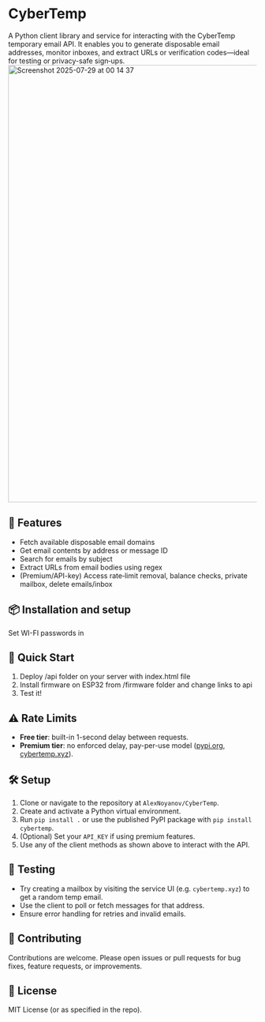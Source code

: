 # CyberTemp

A Python client library and service for interacting with the CyberTemp temporary email API. It enables you to generate disposable email addresses, monitor inboxes, and extract URLs or verification codes—ideal for testing or privacy-safe sign‑ups.
<img width="1728" height="886" alt="Screenshot 2025-07-29 at 00 14 37" src="https://github.com/user-attachments/assets/adef87e4-57a3-40d4-9278-5741a3d8e817" />


## 🚀 Features

- Fetch available disposable email domains  
- Get email contents by address or message ID  
- Search for emails by subject  
- Extract URLs from email bodies using regex  
- (Premium/API-key) Access rate‑limit removal, balance checks, private mailbox, delete emails/inbox  

## 📦 Installation and setup

Set WI-FI passwords in 


## 🧰 Quick Start

1) Deploy /api folder on your server with index.html file
2) Install firmware on ESP32 from /firmware folder and change links to api
3) Test it!

## ⚠️ Rate Limits

- **Free tier**: built-in 1-second delay between requests.  
- **Premium tier**: no enforced delay, pay-per-use model ([pypi.org](https://pypi.org/project/cybertemp/), [cybertemp.xyz](https://www.cybertemp.xyz/)).

## 🛠️ Setup

1. Clone or navigate to the repository at `AlexNoyanov/CyberTemp`.
2. Create and activate a Python virtual environment.
3. Run `pip install .` or use the published PyPI package with `pip install cybertemp`.
4. (Optional) Set your `API_KEY` if using premium features.
5. Use any of the client methods as shown above to interact with the API.

## 🧪 Testing

- Try creating a mailbox by visiting the service UI (e.g. `cybertemp.xyz`) to get a random temp email.
- Use the client to poll or fetch messages for that address.
- Ensure error handling for retries and invalid emails.

## 🤝 Contributing

Contributions are welcome. Please open issues or pull requests for bug fixes, feature requests, or improvements.

## 📄 License

MIT License (or as specified in the repo).
